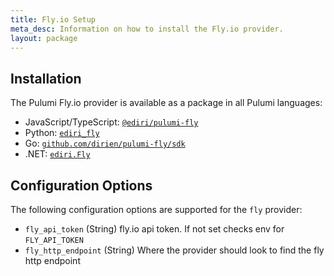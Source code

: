 ```yaml
---
title: Fly.io Setup
meta_desc: Information on how to install the Fly.io provider.
layout: package
---
```


## Installation

The Pulumi Fly.io provider is available as a package in all Pulumi languages:

* JavaScript/TypeScript: [`@ediri/pulumi-fly`](https://www.npmjs.com/package/@ediri/pulumi-fly)
* Python: [`ediri_fly`](https://pypi.org/project/ediri_fly/)
* Go: [`github.com/dirien/pulumi-fly/sdk`](https://github.com/dirien/pulumi-fly/sdk)
* .NET: [`ediri.Fly`](https://www.nuget.org/packages/ediri.Fly)

## Configuration Options

The following configuration options are supported for the `fly` provider:

* `fly_api_token` (String) fly.io api token. If not set checks env for `FLY_API_TOKEN`
* `fly_http_endpoint` (String) Where the provider should look to find the fly http endpoint
